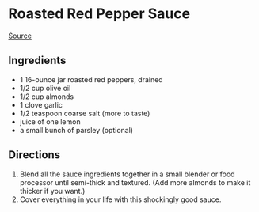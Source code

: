 # Roasted Red Pepper Sauce

[Source](https://pinchofyum.com/roasted-red-pepper-sauce)

## Ingredients

- 1 16-ounce jar roasted red peppers, drained
- 1/2 cup olive oil
- 1/2 cup almonds
- 1 clove garlic
- 1/2 teaspoon coarse salt (more to taste)
- juice of one lemon
- a small bunch of parsley (optional)

## Directions

1. Blend all the sauce ingredients together in a small blender or food processor until semi-thick and textured. (Add more almonds to make it thicker if you want.)
1. Cover everything in your life with this shockingly good sauce.
